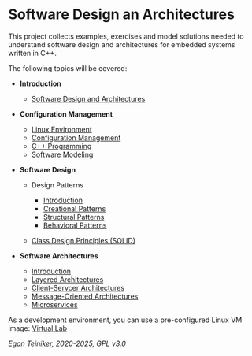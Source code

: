 # Software Design an Architectures

This project collects examples, exercises and model solutions needed to 
understand software design and architectures for embedded systems written in C++.

The following topics will be covered:

* **Introduction**
  * [Software Design and Architectures](introduction/README.md)

* **Configuration Management**
  * [Linux Environment](https://github.com/teiniker/teiniker-lectures-computerscience/tree/master/linux/README.md)    
  * [Configuration Management](configuration-management/README.md)
  * [C++ Programming](programming-c++/) 
  * [Software Modeling](modeling/)

* **Software Design** 
  * Design Patterns
    * [Introduction](design-patterns/introduction/README.md)
    * [Creational Patterns](design-patterns/creational/)
    * [Structural Patterns](design-patterns/structural/)
    * [Behavioral Patterns](design-patterns/behavioral/)

  * [Class Design Principles (SOLID)](solid-principles/README.md)
     
* **Software Architectures**  
  * [Introduction](architectures/introduction/README.md)
  * [Layered Architectures](architectures/layered/README.md)
  * [Client-Servcer Architectures](architectures/client-server/README.md)
  * [Message-Oriented Architectures](architectures/README.md)
  * [Microservices](architectures/microservices/README.md)

As a development environment, you can use a pre-configured Linux VM image:
[Virtual Lab](https://drive.google.com/drive/folders/1AzsF4Mvh1HJ8k6OW5W5hQ5CF0HdqA51l)

*Egon Teiniker, 2020-2025, GPL v3.0*
